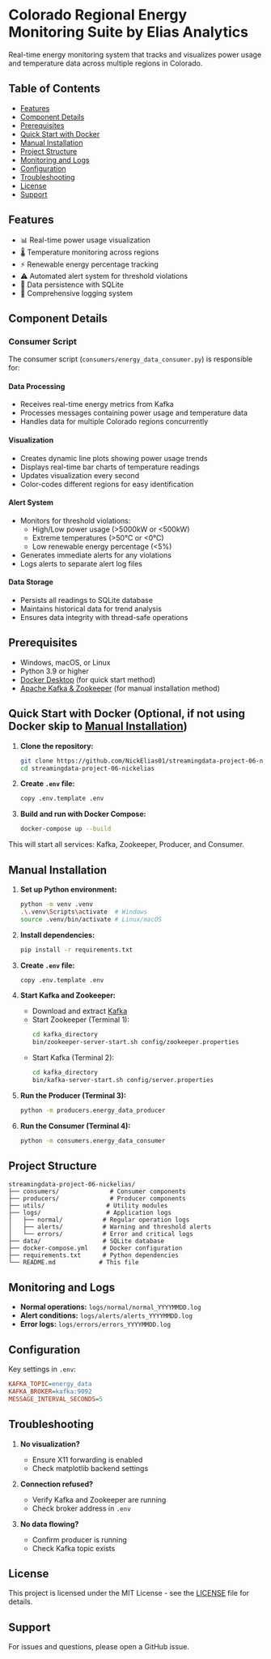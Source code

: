 # Colorado Regional Energy Monitoring Suite by Elias Analytics

Real-time energy monitoring system that tracks and visualizes power usage and temperature data across multiple regions in Colorado.


## Table of Contents
- [Features](#features)
- [Component Details](#component-details)
- [Prerequisites](#prerequisites)
- [Quick Start with Docker](#quick-start-with-docker-recommended)
- [Manual Installation](#manual-installation)
- [Project Structure](#project-structure)
- [Monitoring and Logs](#monitoring-and-logs)
- [Configuration](#configuration)
- [Troubleshooting](#troubleshooting)
- [License](#license)
- [Support](#support)



## Features

- 📊 Real-time power usage visualization
- 🌡️ Temperature monitoring across regions
- ⚡ Renewable energy percentage tracking
- ⚠️ Automated alert system for threshold violations
- 💾 Data persistence with SQLite
- 📝 Comprehensive logging system

## Component Details

### Consumer Script
The consumer script (`consumers/energy_data_consumer.py`) is responsible for:

#### Data Processing
- Receives real-time energy metrics from Kafka
- Processes messages containing power usage and temperature data
- Handles data for multiple Colorado regions concurrently

#### Visualization
- Creates dynamic line plots showing power usage trends
- Displays real-time bar charts of temperature readings
- Updates visualization every second
- Color-codes different regions for easy identification

#### Alert System
- Monitors for threshold violations:
  - High/Low power usage (>5000kW or <500kW)
  - Extreme temperatures (>50°C or <0°C)
  - Low renewable energy percentage (<5%)
- Generates immediate alerts for any violations
- Logs alerts to separate alert log files

#### Data Storage
- Persists all readings to SQLite database
- Maintains historical data for trend analysis
- Ensures data integrity with thread-safe operations

## Prerequisites

- Windows, macOS, or Linux
- Python 3.9 or higher
- [Docker Desktop](https://www.docker.com/products/docker-desktop/) (for quick start method)
- [Apache Kafka & Zookeeper](https://kafka.apache.org/quickstart) (for manual installation method)

## Quick Start with Docker (Optional, if not using Docker skip to [Manual Installation](#manual-installation))

1. **Clone the repository:**
   ```bash
   git clone https://github.com/NickElias01/streamingdata-project-06-nickelias.git
   cd streamingdata-project-06-nickelias
   ```

2. **Create `.env` file:**
   ```bash
   copy .env.template .env
   ```

3. **Build and run with Docker Compose:**
   ```bash
   docker-compose up --build
   ```

This will start all services: Kafka, Zookeeper, Producer, and Consumer.

## Manual Installation

1. **Set up Python environment:**
   ```bash
   python -m venv .venv
   .\.venv\Scripts\activate  # Windows
   source .venv/bin/activate # Linux/macOS
   ```

2. **Install dependencies:**
   ```bash
   pip install -r requirements.txt
   ```

3. **Create `.env` file:**
   ```bash
   copy .env.template .env
   ```

4. **Start Kafka and Zookeeper:**
   - Download and extract [Kafka](https://kafka.apache.org/downloads)
   - Start Zookeeper (Terminal 1):
     ```bash
     cd kafka_directory
     bin/zookeeper-server-start.sh config/zookeeper.properties
     ```
   - Start Kafka (Terminal 2):
     ```bash
     cd kafka_directory
     bin/kafka-server-start.sh config/server.properties
     ```

5. **Run the Producer (Terminal 3):**
   ```bash
   python -m producers.energy_data_producer
   ```

6. **Run the Consumer (Terminal 4):**
   ```bash
   python -m consumers.energy_data_consumer
   ```

## Project Structure

```
streamingdata-project-06-nickelias/
├── consumers/              # Consumer components
├── producers/              # Producer components
├── utils/                 # Utility modules
├── logs/                  # Application logs
│   ├── normal/           # Regular operation logs
│   ├── alerts/           # Warning and threshold alerts
│   └── errors/           # Error and critical logs
├── data/                 # SQLite database
├── docker-compose.yml    # Docker configuration
├── requirements.txt      # Python dependencies
└── README.md            # This file
```

## Monitoring and Logs

- **Normal operations:** `logs/normal/normal_YYYYMMDD.log`
- **Alert conditions:** `logs/alerts/alerts_YYYYMMDD.log`
- **Error logs:** `logs/errors/errors_YYYYMMDD.log`

## Configuration

Key settings in `.env`:
```ini
KAFKA_TOPIC=energy_data
KAFKA_BROKER=kafka:9092
MESSAGE_INTERVAL_SECONDS=5
```

## Troubleshooting

1. **No visualization?**
   - Ensure X11 forwarding is enabled
   - Check matplotlib backend settings

2. **Connection refused?**
   - Verify Kafka and Zookeeper are running
   - Check broker address in `.env`

3. **No data flowing?**
   - Confirm producer is running
   - Check Kafka topic exists

## License

This project is licensed under the MIT License - see the [LICENSE](LICENSE) file for details.

## Support

For issues and questions, please open a GitHub issue.